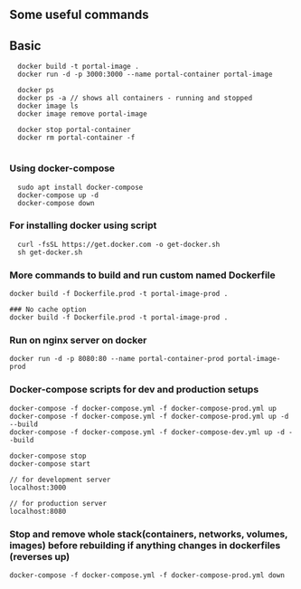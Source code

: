 ## Some useful commands


## Basic

```
  docker build -t portal-image .
  docker run -d -p 3000:3000 --name portal-container portal-image

  docker ps
  docker ps -a // shows all containers - running and stopped
  docker image ls
  docker image remove portal-image

  docker stop portal-container
  docker rm portal-container -f
  
```

### Using docker-compose

```
  sudo apt install docker-compose
  docker-compose up -d
  docker-compose down
```

### For installing docker using script
```
  curl -fsSL https://get.docker.com -o get-docker.sh
  sh get-docker.sh
```


### More commands to build and run custom named Dockerfile 
```
docker build -f Dockerfile.prod -t portal-image-prod .

### No cache option
docker build -f Dockerfile.prod -t portal-image-prod .
```

### Run on nginx server on docker

```
docker run -d -p 8080:80 --name portal-container-prod portal-image-prod

```

### Docker-compose scripts for  dev and production setups
```
docker-compose -f docker-compose.yml -f docker-compose-prod.yml up
docker-compose -f docker-compose.yml -f docker-compose-prod.yml up -d --build
docker-compose -f docker-compose.yml -f docker-compose-dev.yml up -d --build

docker-compose stop
docker-compose start

// for development server
localhost:3000

// for production server
localhost:8080

```

### Stop and remove whole stack(containers, networks, volumes, images) before rebuilding if anything changes in dockerfiles (reverses up)
```
docker-compose -f docker-compose.yml -f docker-compose-prod.yml down

```

